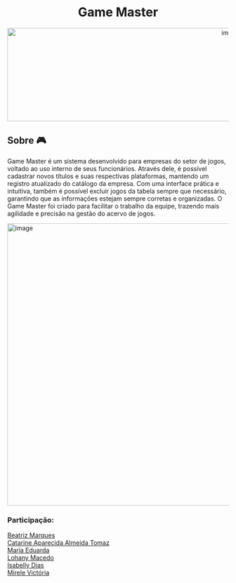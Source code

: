 <h1 align="center">Game Master</h1>
<div align="center">
<img width="1000" height="212" alt="image" src="https://github.com/user-attachments/assets/20f41680-1394-498f-aaa9-6ece92a97487" />
</div>


<h2>Sobre 🎮</h2>
<p>Game Master é um sistema desenvolvido para empresas do setor de jogos, voltado ao uso interno de seus funcionários. Através dele, é possível cadastrar novos títulos e suas respectivas plataformas, mantendo um registro atualizado do catálogo da empresa. Com uma interface prática e intuitiva, também é possível excluir jogos da tabela sempre que necessário, garantindo que as informações estejam sempre corretas e organizadas. O Game Master foi criado para facilitar o trabalho da equipe, trazendo mais agilidade e precisão na gestão do acervo de jogos.
</p>
<img width="1138" height="641" alt="image" src="https://github.com/user-attachments/assets/6f242a41-0a55-41f0-a065-062d6ef92130" />

<h3>Participação:</h3>

[Beatriz Marques](https://github.com/biaamarquess) <br>
[Catarine Aparecida Almeida Tomaz](https://github.com/tomazzcatarine)  <br>
[Maria Eduarda](https://github.com/MariaGomesR)  <br>
[Lohany Macedo](https://github.com/Lohanyy17)  <br>
[Isabelly Dias](https://github.com/IDBaptista)  <br>
[Mirele Victória](https://github.com/Mvictoria218)
